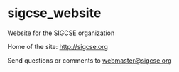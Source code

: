 # sigcse_website
Website for the SIGCSE organization

Home of the site: <http://sigcse.org>

Send questions or comments to webmaster@sigcse.org

